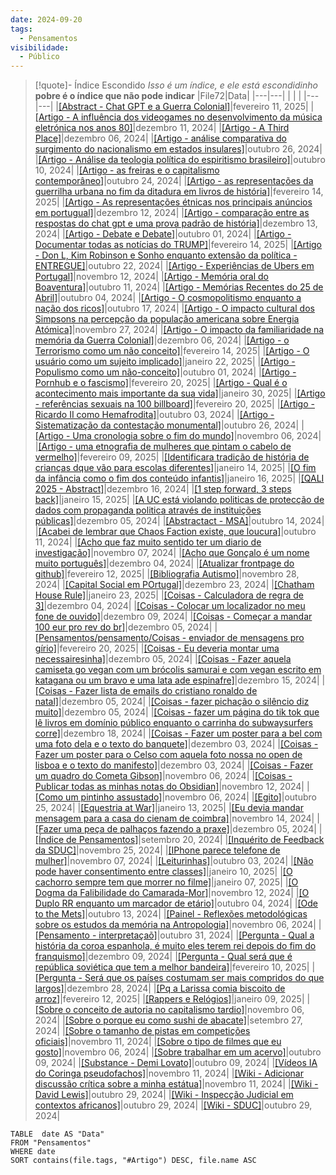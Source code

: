```yaml
---
date: 2024-09-20
tags:
  - Pensamentos
visibilidade:
  - Público
---
```



>[!quote]- Índice Escondido 
> *Isso é um índice, e ele está escondidinho*
> **pobre é o índice que não pode indicar**
>  |File72|Data|
|---|---|
|   |   |
|---|---|
|[[Abstract - Chat GPT e a Guerra Colonial]](app://obsidian.md/Pensamentos/pensamento/Abstract%20-%20Chat%20GPT%20e%20a%20Guerra%20Colonial.md)|fevereiro 11, 2025|
|[[Artigo - A influência dos videogames no desenvolvimento da música eletrónica nos anos 80]](app://obsidian.md/Pensamentos/pensamento/Artigo%20-%20A%20influ%C3%AAncia%20dos%20videogames%20no%20desenvolvimento%20da%20m%C3%BAsica%20%20eletr%C3%B3nica%20nos%20anos%2080.md)|dezembro 11, 2024|
|[[Artigo - A Third Place]](app://obsidian.md/Pensamentos/pensamento/Artigo%20-%20A%20Third%20Place.md)|dezembro 06, 2024|
|[[Artigo - análise comparativa do surgimento do nacionalismo em estados insulares]](app://obsidian.md/Pensamentos/pensamento/Artigo%20-%20an%C3%A1lise%20comparativa%20do%20surgimento%20do%20nacionalismo%20em%20estados%20insulares.md)|outubro 26, 2024|
|[[Artigo - Análise da teologia política do espiritismo brasileiro]](app://obsidian.md/Pensamentos/pensamento/Artigo%20-%20An%C3%A1lise%20da%20teologia%20pol%C3%ADtica%20do%20espiritismo%20brasileiro.md)|outubro 10, 2024|
|[[Artigo - as freiras e o capitalismo contemporâneo]](app://obsidian.md/Pensamentos/pensamento/Artigo%20-%20as%20freiras%20e%20o%20capitalismo%20contempor%C3%A2neo.md)|outubro 24, 2024|
|[[Artigo - as representações da guerrilha urbana no fim da ditadura em livros de história]](app://obsidian.md/Pensamentos/pensamento/Artigo%20-%20as%20representa%C3%A7%C3%B5es%20da%20guerrilha%20urbana%20no%20fim%20da%20ditadura%20em%20livros%20de%20hist%C3%B3ria.md)|fevereiro 14, 2025|
|[[Artigo - As representações étnicas nos principais anúncios em portugual]](app://obsidian.md/Pensamentos/pensamento/Artigo%20-%20As%20representa%C3%A7%C3%B5es%20%C3%A9tnicas%20nos%20principais%20an%C3%BAncios%20em%20portugual.md)|dezembro 12, 2024|
|[[Artigo - comparação entre as respostas do chat gpt e uma prova padrão de história]](app://obsidian.md/Pensamentos/pensamento/Artigo%20-%20compara%C3%A7%C3%A3o%20entre%20as%20respostas%20do%20chat%20gpt%20e%20uma%20prova%20padr%C3%A3o%20de%20hist%C3%B3ria.md)|dezembro 13, 2024|
|[[Artigo - Debate e Debate]](app://obsidian.md/Pensamentos/pensamento/Artigo%20-%20Debate%20e%20Debate.md)|outubro 01, 2024|
|[[Artigo - Documentar todas as notícias do TRUMP]](app://obsidian.md/Pensamentos/pensamento/Artigo%20-%20Documentar%20todas%20as%20not%C3%ADcias%20do%20TRUMP.md)|fevereiro 14, 2025|
|[[Artigo - Don L, Kim Robinson e Sonho enquanto extensão da política - ENTREGUE]](app://obsidian.md/Pensamentos/pensamento/Artigo%20-%20Don%20L,%20Kim%20Robinson%20e%20Sonho%20enquanto%20extens%C3%A3o%20da%20pol%C3%ADtica%20-%20ENTREGUE.md)|outubro 22, 2024|
|[[Artigo - Experiências de Ubers em Portugal]](app://obsidian.md/Pensamentos/pensamento/Artigo%20-%20Experi%C3%AAncias%20de%20Ubers%20em%20Portugal.md)|novembro 12, 2024|
|[[Artigo - Memória oral do Boaventura]](app://obsidian.md/Pensamentos/pensamento/Artigo%20-%20Mem%C3%B3ria%20oral%20do%20Boaventura.md)|outubro 11, 2024|
|[[Artigo - Memórias Recentes do 25 de Abril]](app://obsidian.md/Pensamentos/pensamento/Artigo%20-%20Mem%C3%B3rias%20Recentes%20do%2025%20de%20Abril.md)|outubro 04, 2024|
|[[Artigo - O cosmopolitismo enquanto a nação dos ricos]](app://obsidian.md/Pensamentos/pensamento/Artigo%20-%20O%20cosmopolitismo%20enquanto%20a%20na%C3%A7%C3%A3o%20dos%20ricos.md)|outubro 17, 2024|
|[[Artigo - O impacto cultural dos Simpsons na percepção da população americana sobre Energia Atómica]](app://obsidian.md/Pensamentos/pensamento/Artigo%20-%20O%20impacto%20cultural%20dos%20Simpsons%20na%20percep%C3%A7%C3%A3o%20da%20popula%C3%A7%C3%A3o%20americana%20sobre%20Energia%20At%C3%B3mica.md)|novembro 27, 2024|
|[[Artigo - O impacto da familiaridade na memória da Guerra Colonial]](app://obsidian.md/Pensamentos/pensamento/Artigo%20-%20O%20impacto%20da%20familiaridade%20na%20mem%C3%B3ria%20da%20Guerra%20Colonial.md)|dezembro 06, 2024|
|[[Artigo - o Terrorismo como um não conceito]](app://obsidian.md/Pensamentos/pensamento/Artigo%20-%20o%20Terrorismo%20como%20um%20n%C3%A3o%20conceito.md)|fevereiro 14, 2025|
|[[Artigo - O usuário como um sujeito implicado]](app://obsidian.md/Pensamentos/pensamento/Artigo%20-%20O%20usu%C3%A1rio%20como%20um%20sujeito%20implicado.md)|janeiro 22, 2025|
|[[Artigo - Populismo como um não-conceito]](app://obsidian.md/Pensamentos/pensamento/Artigo%20-%20Populismo%20como%20um%20n%C3%A3o-conceito.md)|outubro 01, 2024|
|[[Artigo - Pornhub e o fascismo]](app://obsidian.md/Pensamentos/pensamento/Artigo%20-%20Pornhub%20e%20o%20fascismo.md)|fevereiro 20, 2025|
|[[Artigo - Qual é o acontecimento mais importante da sua vida]](app://obsidian.md/Pensamentos/pensamento/Artigo%20-%20Qual%20%C3%A9%20o%20acontecimento%20mais%20importante%20da%20sua%20vida.md)|janeiro 30, 2025|
|[[Artigo - referências sexuais na 100 billboard]](app://obsidian.md/Pensamentos/pensamento/Artigo%20-%20refer%C3%AAncias%20sexuais%20na%20100%20billboard.md)|fevereiro 20, 2025|
|[[Artigo - Ricardo II como Hemafrodita]](app://obsidian.md/Pensamentos/pensamento/Artigo%20-%20Ricardo%20II%20como%20Hemafrodita.md)|outubro 03, 2024|
|[[Artigo - Sistematização da contestação monumental]](app://obsidian.md/Pensamentos/pensamento/Artigo%20-%20Sistematiza%C3%A7%C3%A3o%20da%20contesta%C3%A7%C3%A3o%20monumental.md)|outubro 26, 2024|
|[[Artigo - Uma cronologia sobre o fim do mundo]](app://obsidian.md/Pensamentos/pensamento/Artigo%20-%20Uma%20cronologia%20sobre%20o%20fim%20do%20mundo.md)|novembro 06, 2024|
|[[Artigo - uma etnografia de mulheres que pintam o cabelo de vermelho]](app://obsidian.md/Pensamentos/pensamento/Artigo%20-%20uma%20etnografia%20de%20mulheres%20que%20pintam%20o%20cabelo%20de%20vermelho.md)|fevereiro 09, 2025|
|[[Identificara tradição de história de crianças dque vão para escolas diferentes]](app://obsidian.md/Pensamentos/pensamento/Identificara%20tradi%C3%A7%C3%A3o%20de%20hist%C3%B3ria%20de%20crian%C3%A7as%20dque%20v%C3%A3o%20para%20escolas%20diferentes.md)|janeiro 14, 2025|
|[[O fim da infância como o fim dos conteúdo infantis]](app://obsidian.md/Pensamentos/pensamento/O%20fim%20da%20inf%C3%A2ncia%20como%20o%20fim%20dos%20conte%C3%BAdo%20infantis.md)|janeiro 16, 2025|
|[[QALI 2025 - Abstract]](app://obsidian.md/Pensamentos/pensamento/QALI%202025%20-%20Abstract.md)|dezembro 16, 2024|
|[[1 step forward, 3 steps back]](app://obsidian.md/Pensamentos/pensamento/1%20step%20forward,%203%20steps%20back.md)|janeiro 15, 2025|
|[[A UC está violando politicas de protecção de dados com propaganda politica através de instituições públicas]](app://obsidian.md/Pensamentos/pensamento/A%20UC%20est%C3%A1%20violando%20politicas%20de%20protec%C3%A7%C3%A3o%20de%20dados%20com%20propaganda%20politica%20atrav%C3%A9s%20de%20institui%C3%A7%C3%B5es%20p%C3%BAblicas.md)|dezembro 05, 2024|
|[[Abstractact - MSA]](app://obsidian.md/Pensamentos/pensamento/Abstractact%20-%20MSA.md)|outubro 14, 2024|
|[[Acabei de lembrar que Chaos Faction existe, que loucura]](app://obsidian.md/Pensamentos/pensamento/Acabei%20de%20lembrar%20que%20Chaos%20Faction%20existe,%20que%20loucura.md)|outubro 11, 2024|
|[[Acho que faz muito sentido ter um diario de investigação]](app://obsidian.md/Pensamentos/pensamento/Acho%20que%20faz%20muito%20sentido%20ter%20um%20diario%20de%20investiga%C3%A7%C3%A3o.md)|novembro 07, 2024|
|[[Acho que Gonçalo é um nome muito português]](app://obsidian.md/Pensamentos/pensamento/Acho%20que%20Gon%C3%A7alo%20%C3%A9%20um%20nome%20muito%20portugu%C3%AAs.md)|dezembro 04, 2024|
|[[Atualizar frontpage do github]](app://obsidian.md/Pensamentos/pensamento/Atualizar%20frontpage%20do%20github.md)|fevereiro 12, 2025|
|[[Bibliografia Autismo]](app://obsidian.md/Pensamentos/pensamento/Bibliografia%20Autismo.md)|novembro 28, 2024|
|[[Capital Social em POrtugal]](app://obsidian.md/Pensamentos/pensamento/Capital%20Social%20em%20POrtugal.md)|dezembro 23, 2024|
|[[Chatham House Rule]](app://obsidian.md/Pensamentos/pensamento/Chatham%20House%20Rule.md)|janeiro 23, 2025|
|[[Coisas - Calculadora de regra de 3]](app://obsidian.md/Pensamentos/pensamento/Coisas%20-%20Calculadora%20de%20regra%20de%203.md)|dezembro 04, 2024|
|[[Coisas - Colocar um localizador no meu fone de ouvido]](app://obsidian.md/Pensamentos/pensamento/Coisas%20-%20Colocar%20um%20localizador%20no%20meu%20fone%20de%20ouvido.md)|dezembro 09, 2024|
|[[Coisas - Começar a mandar 100 eur pro rev do br]](app://obsidian.md/Pensamentos/pensamento/Coisas%20-%20Come%C3%A7ar%20a%20mandar%20100%20eur%20pro%20rev%20do%20br.md)|dezembro 05, 2024|
|[[Pensamentos/pensamento/Coisas - enviador de mensagens pro gírio]](app://obsidian.md/Pensamentos/pensamento/Coisas%20-%20enviador%20de%20mensagens%20pro%20g%C3%ADrio.md)|fevereiro 20, 2025|
|[[Coisas - Eu deveria montar uma necessairesinha]](app://obsidian.md/Pensamentos/pensamento/Coisas%20-%20Eu%20deveria%20montar%20uma%20necessairesinha.md)|dezembro 05, 2024|
|[[Coisas - Fazer aquela camiseta go vegan com um brócolis samurai e com vegan escrito em katagana ou um bravo e uma lata ade espinafre]](app://obsidian.md/Pensamentos/pensamento/Coisas%20-%20Fazer%20aquela%20camiseta%20go%20vegan%20com%20um%20br%C3%B3colis%20samurai%20e%20com%20vegan%20escrito%20em%20katagana%20ou%20um%20bravo%20e%20uma%20lata%20ade%20espinafre.md)|dezembro 15, 2024|
|[[Coisas - Fazer lista de emails do cristiano ronaldo de natal]](app://obsidian.md/Pensamentos/pensamento/Coisas%20-%20Fazer%20lista%20de%20emails%20do%20cristiano%20ronaldo%20de%20natal.md)|dezembro 05, 2024|
|[[Coisas - fazer pichação o silêncio diz muito]](app://obsidian.md/Pensamentos/pensamento/Coisas%20-%20fazer%20picha%C3%A7%C3%A3o%20o%20sil%C3%AAncio%20diz%20muito.md)|dezembro 05, 2024|
|[[Coisas - fazer um página do tik tok que lê livros em domínio público enquanto o carrinha do subwaysurfers corre]](app://obsidian.md/Pensamentos/pensamento/Coisas%20-%20fazer%20um%20p%C3%A1gina%20do%20tik%20tok%20que%20l%C3%AA%20livros%20em%20dom%C3%ADnio%20p%C3%BAblico%20enquanto%20o%20carrinha%20do%20subwaysurfers%20corre.md)|dezembro 18, 2024|
|[[Coisas - Fazer um poster para a bel com uma foto dela e o texto do banquete]](app://obsidian.md/Pensamentos/pensamento/Coisas%20-%20Fazer%20um%20poster%20para%20a%20bel%20com%20uma%20foto%20dela%20e%20o%20texto%20do%20banquete.md)|dezembro 03, 2024|
|[[Coisas - Fazer um poster para o Celso com aquela foto nossa no open de lisboa e o texto do manifesto]](app://obsidian.md/Pensamentos/pensamento/Coisas%20-%20Fazer%20um%20poster%20para%20o%20Celso%20com%20aquela%20foto%20nossa%20no%20open%20de%20lisboa%20e%20o%20texto%20do%20manifesto.md)|dezembro 03, 2024|
|[[Coisas - Fazer um quadro do Cometa Gibson]](app://obsidian.md/Pensamentos/pensamento/Coisas%20-%20Fazer%20um%20quadro%20do%20Cometa%20Gibson.md)|novembro 06, 2024|
|[[Coisas - Publicar todas as minhas notas do Obsidian]](app://obsidian.md/Pensamentos/pensamento/Coisas%20-%20Publicar%20todas%20as%20minhas%20notas%20do%20Obsidian.md)|novembro 12, 2024|
|[[Como um pintinho assustado]](app://obsidian.md/Pensamentos/pensamento/Como%20um%20pintinho%20assustado.md)|novembro 06, 2024|
|[[Egito]](app://obsidian.md/Pensamentos/pensamento/Egito.md)|outubro 25, 2024|
|[[Equestria at War]](app://obsidian.md/Pensamentos/pensamento/Equestria%20at%20War.md)|janeiro 13, 2025|
|[[Eu devia mandar mensagem para a casa do cienam de coimbra]](app://obsidian.md/Pensamentos/pensamento/Eu%20devia%20mandar%20mensagem%20para%20a%20casa%20do%20cienam%20de%20coimbra.md)|novembro 14, 2024|
|[[Fazer uma peça de palhaços fazendo a praxe]](app://obsidian.md/Pensamentos/pensamento/Fazer%20uma%20pe%C3%A7a%20de%20palha%C3%A7os%20fazendo%20a%20praxe.md)|dezembro 05, 2024|
|[[Índice de Pensamentos]](app://obsidian.md/Pensamentos/%C3%8Dndice%20de%20Pensamentos.md)|setembro 20, 2024|
|[[Inquérito de Feedback da SDUC]](app://obsidian.md/Pensamentos/pensamento/Inqu%C3%A9rito%20de%20Feedback%20da%20SDUC.md)|novembro 25, 2024|
|[[IPhone parece telefone de mulher]](app://obsidian.md/Pensamentos/pensamento/IPhone%20parece%20telefone%20de%20mulher.md)|novembro 07, 2024|
|[[Leiturinhas]](app://obsidian.md/Pensamentos/pensamento/Leiturinhas.md)|outubro 03, 2024|
|[[Não pode haver consentimento entre classes]](app://obsidian.md/Pensamentos/pensamento/N%C3%A3o%20pode%20haver%20consentimento%20entre%20classes.md)|janeiro 10, 2025|
|[[O cachorro sempre tem que morrer no filme]](app://obsidian.md/Pensamentos/pensamento/O%20cachorro%20sempre%20tem%20que%20morrer%20no%20filme.md)|janeiro 07, 2025|
|[[O Dogma da Falibilidade do Camarada-Mor]](app://obsidian.md/Pensamentos/pensamento/O%20Dogma%20da%20Falibilidade%20do%20Camarada-Mor.md)|novembro 12, 2024|
|[[O Duplo RR enquanto um marcador de etário]](app://obsidian.md/Pensamentos/pensamento/O%20Duplo%20RR%20enquanto%20um%20marcador%20de%20et%C3%A1rio.md)|outubro 04, 2024|
|[[Ode to the Mets]](app://obsidian.md/Pensamentos/pensamento/Ode%20to%20the%20Mets.md)|outubro 13, 2024|
|[[Painel - Reflexões metodológicas sobre os estudos da memória na Antropologia]](app://obsidian.md/Pensamentos/pensamento/Painel%20-%20Reflex%C3%B5es%20metodol%C3%B3gicas%20sobre%20os%20estudos%20da%20mem%C3%B3ria%20na%20Antropologia.md)|novembro 06, 2024|
|[[Pensamento - interpretaçaõ]](app://obsidian.md/Pensamentos/pensamento/Pensamento%20-%20interpreta%C3%A7a%C3%B5.md)|outubro 31, 2024|
|[[Pergunta - Qual a história da coroa espanhola, é muito eles terem rei depois do fim do franquismo]](app://obsidian.md/Pensamentos/pensamento/Pergunta%20-%20Qual%20a%20hist%C3%B3ria%20da%20coroa%20espanhola,%20%C3%A9%20muito%20eles%20terem%20rei%20depois%20do%20fim%20do%20franquismo.md)|dezembro 09, 2024|
|[[Pergunta - Qual será que é república soviética que tem a melhor bandeira]](app://obsidian.md/Pensamentos/pensamento/Pergunta%20-%20Qual%20ser%C3%A1%20que%20%C3%A9%20rep%C3%BAblica%20sovi%C3%A9tica%20que%20tem%20a%20melhor%20bandeira.md)|fevereiro 10, 2025|
|[[Pergunta - Será que os países costumam ser mais compridos do que largos]](app://obsidian.md/Pensamentos/pensamento/Pergunta%20-%20Ser%C3%A1%20que%20os%20pa%C3%ADses%20costumam%20ser%20mais%20compridos%20do%20que%20largos.md)|dezembro 28, 2024|
|[[Pq a Larissa comia biscoito de arroz]](app://obsidian.md/Pensamentos/pensamento/Pq%20a%20Larissa%20comia%20biscoito%20de%20arroz.md)|fevereiro 12, 2025|
|[[Rappers e Relógios]](app://obsidian.md/Pensamentos/pensamento/Rappers%20e%20Rel%C3%B3gios.md)|janeiro 09, 2025|
|[[Sobre o conceito de autoria no capitalismo tardio]](app://obsidian.md/Pensamentos/pensamento/Sobre%20o%20conceito%20de%20autoria%20no%20capitalismo%20tardio.md)|novembro 06, 2024|
|[[Sobre o porque eu como sushi de abacate]](app://obsidian.md/Pensamentos/pensamento/Sobre%20o%20porque%20eu%20como%20sushi%20de%20abacate.md)|setembro 27, 2024|
|[[Sobre o tamanho de pistas em competições oficiais]](app://obsidian.md/Pensamentos/pensamento/Sobre%20o%20tamanho%20de%20pistas%20em%20competi%C3%A7%C3%B5es%20oficiais.md)|novembro 11, 2024|
|[[Sobre o tipo de filmes que eu gosto]](app://obsidian.md/Pensamentos/pensamento/Sobre%20o%20tipo%20de%20filmes%20que%20eu%20gosto.md)|novembro 06, 2024|
|[[Sobre trabalhar em um acervo]](app://obsidian.md/Pensamentos/pensamento/Sobre%20trabalhar%20em%20um%20acervo.md)|outubro 09, 2024|
|[[Substance - Demi Lovato]](app://obsidian.md/Pensamentos/pensamento/Substance%20-%20Demi%20Lovato.md)|outubro 09, 2024|
|[[Vídeos IA do Coringa pseudofachos]](app://obsidian.md/Pensamentos/pensamento/V%C3%ADdeos%20IA%20do%20Coringa%20pseudofachos.md)|novembro 11, 2024|
|[[Wiki - Adicionar discussão crítica sobre a minha estátua]](app://obsidian.md/Pensamentos/pensamento/Wiki%20-%20Adicionar%20discuss%C3%A3o%20cr%C3%ADtica%20sobre%20a%20minha%20est%C3%A1tua.md)|novembro 11, 2024|
|[[Wiki - David Lewis]](app://obsidian.md/Pensamentos/pensamento/Wiki%20-%20David%20Lewis.md)|outubro 29, 2024|
|[[Wiki - Inspecção Judicial em contextos africanos]](app://obsidian.md/Pensamentos/pensamento/Wiki%20-%20Inspec%C3%A7%C3%A3o%20Judicial%20em%20contextos%20africanos.md)|outubro 29, 2024|
|[[Wiki - SDUC]](app://obsidian.md/Pensamentos/pensamento/Wiki%20-%20SDUC.md)|outubro 29, 2024|

```dataview
TABLE  date AS "Data"
FROM "Pensamentos"
WHERE date
SORT contains(file.tags, "#Artigo") DESC, file.name ASC

```
